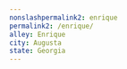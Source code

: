 ```yaml
---
﻿nonslashpermalink2: enrique
permalink2: /enrique/
alley: Enrique
city: Augusta
state: Georgia
---
```

